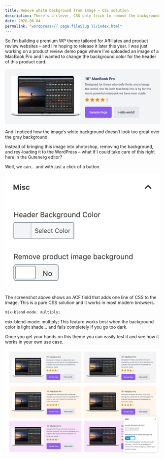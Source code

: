 ```yaml
---
title: Remove white background from image – CSS solution
description: There's a clever, CSS only trick to remove the background color from your images. Let's learn how...
date: 2020-06-04
permalink: "wordpress/{{ page.fileSlug }}/index.html"
---
```


So I’m building a premium WP theme tailored for Affiliates and product review websites – and I’m hoping to release it later this year. I was just working on a product review demo page where I’ve uploaded an image of a MacBook Pro and I wanted to change the background color for the header of this product card. 

![Remove background color from image!](/images/remove-bg-color.jpg "Remove background color from image!")

And I noticed how the image’s white background doesn’t look too great over the gray background.

Instead of bringing this image into photoshop, removing the background, and rey-loading it to the WordPress – what if I could take care of this right here in the Gutenerg editor?

Well, we can… and with just a click of a button.

![Remove background color from image!](/images/bg-color-toggle.jpg "Remove background color from image!")

The screenshot above shows an ACF field that adds one line of CSS to the image.
This is a pure CSS solution and it works in most modern browsers.

``` css
mix-blend-mode: multiply;
```

mix-blend-mode: multiply;
This feature works best when the background color is light shade… and fails completely if you go too dark. 

Once you get your hands on this theme you can easily test it and see how it works in your own use case.

![Remove background color from image!](/images/remove-background-examples.jpg "Remove background color from image!")

